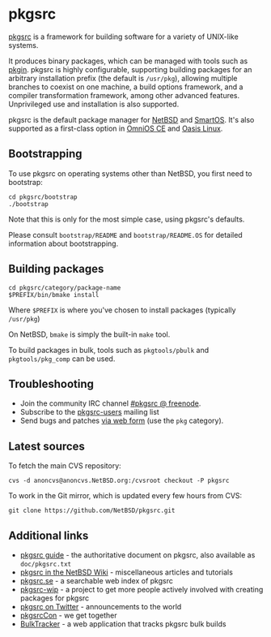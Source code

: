 pkgsrc
======

[pkgsrc](https://pkgsrc.org) is a framework for building software for a
variety of UNIX-like systems.

It produces binary packages, which can be managed with tools such as
[pkgin](http://pkgin.net/). pkgsrc is highly configurable, supporting
building packages for an arbitrary installation prefix (the default is
`/usr/pkg`), allowing multiple branches to coexist on one machine, a
build options framework, and a compiler transformation framework, among
other advanced features. Unprivileged use and installation is also supported.

pkgsrc is the default package manager for [NetBSD](https://www.NetBSD.org)
and [SmartOS](https://www.joyent.com/smartos).
It's also supported as a first-class option in [OmniOS CE](https://omniosce.org/)
and [Oasis Linux](https://github.com/oasislinux/oasis).


Bootstrapping
-------------

To use pkgsrc on operating systems other than NetBSD, you first need to
bootstrap:

	cd pkgsrc/bootstrap
	./bootstrap

Note that this is only for the most simple case, using pkgsrc's defaults.

Please consult `bootstrap/README` and `bootstrap/README.OS` for detailed
information about bootstrapping.

Building packages
-----------------

	cd pkgsrc/category/package-name
	$PREFIX/bin/bmake install

Where `$PREFIX` is where you've chosen to install packages
(typically `/usr/pkg`)

On NetBSD, `bmake` is simply the built-in `make` tool.

To build packages in bulk, tools such as `pkgtools/pbulk` and
`pkgtools/pkg_comp` can be used.

Troubleshooting
---------------

- Join the community IRC channel [#pkgsrc @ freenode](https://webchat.freenode.net/?channels=#pkgsrc).
- Subscribe to the [pkgsrc-users](https://netbsd.org/mailinglists/#pkgsrc-users) mailing list
- Send bugs and patches [via web form](https://www.netbsd.org/cgi-bin/sendpr.cgi?gndb=netbsd) (use the `pkg` category).

Latest sources
--------------

To fetch the main CVS repository:

	cvs -d anoncvs@anoncvs.NetBSD.org:/cvsroot checkout -P pkgsrc

To work in the Git mirror, which is updated every few hours from CVS:

	git clone https://github.com/NetBSD/pkgsrc.git

Additional links
----------------

- [pkgsrc guide](https://www.netbsd.org/docs/pkgsrc/) - the authoritative document on pkgsrc, also available as `doc/pkgsrc.txt`
- [pkgsrc in the NetBSD Wiki](https://wiki.netbsd.org/pkgsrc/) - miscellaneous articles and tutorials
- [pkgsrc.se](https://pkgsrc.se/) - a searchable web index of pkgsrc
- [pkgsrc-wip](https://pkgsrc.org/wip/) - a project to get more people actively involved with creating packages for pkgsrc
- [pkgsrc on Twitter](https://twitter.com/pkgsrc) - announcements to the world
- [pkgsrcCon](https://pkgsrc.org/pkgsrcCon) - we get together
- [BulkTracker](https://bulktracker.appspot.com/) - a web application that tracks pkgsrc bulk builds
